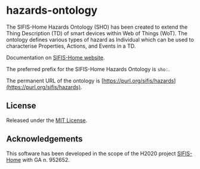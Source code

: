 # hazards-ontology
The SIFIS-Home Hazards Ontology (SHO) has been created to extend the Thing Description (TD) of smart devices within Web of Things (WoT). The ontology defines various types of hazard as Individual which can be used to characterise Properties, Actions, and Events in a TD.

Documentation on [SIFIS-Home website](https://www.sifis-home.eu/ontology/index-en.html).

The preferred prefix for the SIFIS-Home Hazards Ontology is `sho:`.

The permanent URL of the ontology is [https://purl.org/sifis/hazards](https://purl.org/sifis/hazards).

## License

Released under the [MIT License](LICENSE).

## Acknowledgements

This software has been developed in the scope of the H2020 project [SIFIS-Home](https://www.sifis-home.eu) with GA n. 952652.
